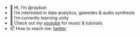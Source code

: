 - 👋 Hi, I’m @raybun
- 👀 I’m interested in data analytics, gamedev & audio synthesis
- 🌱 I’m currently learning unity
- 📼 Check out my [youtube](https://www.youtube.com/channel/UCP3EfP-CXhQnmGhYzgVFTtg) for music & tutorials
- 📫 How to reach me: [twitter](https://twitter.com/r4ybun)

<!---
raybun/raybun is a ✨ special ✨ repository because its `README.md` (this file) appears on your GitHub profile.
You can click the Preview link to take a look at your changes.
--->
